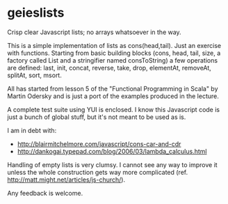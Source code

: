 geieslists
==========

Crisp clear Javascript lists; no arrays whatsoever in the way.

This is a simple implementation of lists as cons(head,tail). Just an exercise with functions.
Starting from basic building blocks (cons, head, tail, size, a factory called List and a stringifier named consToString) 
a few operations are defined: last, init, concat, reverse, take, drop, elementAt, removeAt, splitAt, sort, msort.

All has started from lesson 5 of the "Functional Programming in Scala" by Martin Odersky and is just a port of the
examples produced in the lecture.

A complete test suite using YUI is enclosed. I know this Javascript code is just a bunch of global stuff, but it's 
not meant to be used as is.

I am in debt with:
- http://blairmitchelmore.com/javascript/cons-car-and-cdr
- http://dankogai.typepad.com/blog/2006/03/lambda_calculus.html

Handling of empty lists is very clumsy. I cannot see any way to improve it unless the whole construction gets way
more complicated (ref. http://matt.might.net/articles/js-church/).

Any feedback is welcome.
